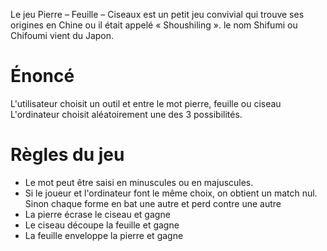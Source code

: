 Le jeu Pierre – Feuille – Ciseaux est un petit jeu convivial qui trouve ses origines en Chine ou il était appelé « Shoushiling ». le nom Shifumi ou Chifoumi vient du Japon.
# Énoncé
L'utilisateur choisit un outil et entre le mot pierre, feuille ou ciseau
L'ordinateur choisit aléatoirement une des 3 possibilités.
# Règles du jeu
- Le mot peut être saisi en minuscules ou en majuscules.
- Si le joueur et l'ordinateur font le même choix, on obtient un match nul.
Sinon chaque forme en bat une autre et perd contre une autre
- La pierre écrase le ciseau et gagne
- Le ciseau découpe la feuille et gagne
- La feuille enveloppe la pierre et gagne
